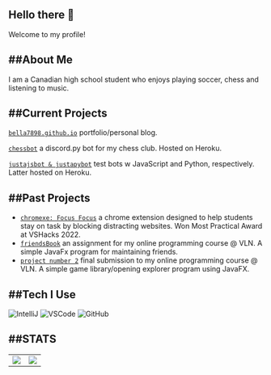 Hello there 👋
---
Welcome to my profile! 

##About Me
---
I am a Canadian high school student who enjoys playing soccer, chess and listening to music.

##Current Projects
---
[`bella7898.github.io`](https://github.com/bella7898/bella7898.github.io) portfolio/personal blog.

[`chessbot`](https://github.com/bella7898/chessbot) a discord.py bot for my chess club. Hosted on Heroku.

[`justajsbot & justapybot`]() test bots w JavaScript and Python, respectively. Latter hosted on Heroku.

##Past Projects
---
- [`chromexe: Focus Focus`](https://github.com/bella7898/chromexe) a chrome extension designed to help students stay on task by blocking distracting websites. Won Most Practical Award at VSHacks 2022.
- [`friendsBook`](https://github.com/bella7898/bella-programming11-hand-in/tree/main/FriendsBookPart2) an assignment for my online programming course @ VLN. A simple JavaFx program for maintaining friends.
- [`project number 2`](https://github.com/bella7898/bella-programming11-hand-in/tree/main/FriendsBookPart2/src/main/java/com/example/friendsbookpart2) final submission to my online programming course @ VLN. A simple game library/opening explorer program using JavaFX.

##Tech I Use
---
![IntelliJ](https://img.shields.io/badge/IntelliJ-2021.3.1-red?style=for-the-badge&logo=IntelliJ%20IDEA)
![VSCode](https://img.shields.io/badge/VSCode-1.70-blue?style=for-the-badge&logo=visualstudiocode)
![GitHub](https://img.shields.io/static/v1?label=GitHub&message=bella7898&color=181717&style=for-the-badge&logo=github)

##STATS
---
<table>
  <tr>
    <td align="center" style="padding=0;width=50%;">
      <img align="center" style="padding=0;" src="https://github-readme-stats.vercel.app/api/?username=bella7898&show_icons=true&title_color=3498DB&text_color=909090&bg_color=00000000&hide_border=true&icon_color=206694&count_private=true" />
    </td>
    <td align="center" style="padding=0;width=50%;">
      <img align="center" style="padding=0;" src="https://github-readme-stats.vercel.app/api/top-langs/?username=bella7898&layout=compact&show_icons=true&title_color=3498DB&text_color=909090&bg_color=00000000&hide_border=true&icon_color=206694&langs_count=8&hide=c%2B%2B,c,makefile,freemarker,assembly,pawn,roff&count_private=true" />
    </td>
  </tr>
</table>
